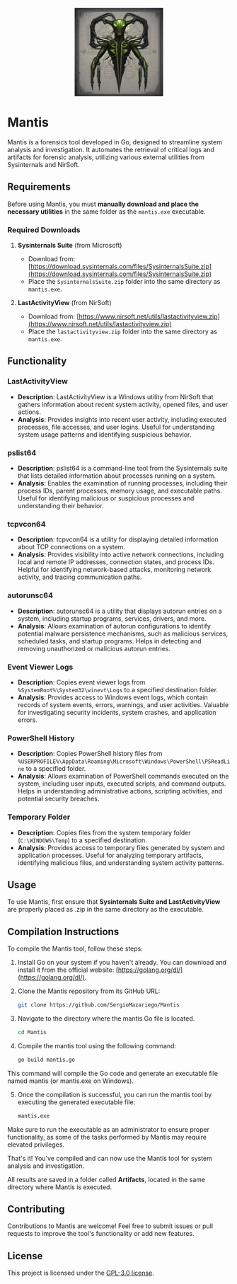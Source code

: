 <p align="center">
  <img src="Mantis.jpeg" width="200">
</p>

# Mantis

Mantis is a forensics tool developed in Go, designed to streamline system analysis and investigation. It automates the retrieval of critical logs and artifacts for forensic analysis, utilizing various external utilities from Sysinternals and NirSoft.

## **Requirements**
Before using Mantis, you must **manually download and place the necessary utilities** in the same folder as the `mantis.exe` executable.

### **Required Downloads**
1. **Sysinternals Suite** (from Microsoft)
   - Download from: [https://download.sysinternals.com/files/SysinternalsSuite.zip](https://download.sysinternals.com/files/SysinternalsSuite.zip)
   - Place the `SysinternalsSuite.zip` folder into the same directory as `mantis.exe`.

2. **LastActivityView** (from NirSoft)
   - Download from: [https://www.nirsoft.net/utils/lastactivityview.zip](https://www.nirsoft.net/utils/lastactivityview.zip)
   - Place the `lastactivityview.zip` folder into the same directory as `mantis.exe`.

## Functionality

### LastActivityView
- **Description**: LastActivityView is a Windows utility from NirSoft that gathers information about recent system activity, opened files, and user actions.
- **Analysis**: Provides insights into recent user activity, including executed processes, file accesses, and user logins. Useful for understanding system usage patterns and identifying suspicious behavior.

### pslist64 
- **Description**: pslist64 is a command-line tool from the Sysinternals suite that lists detailed information about processes running on a system.
- **Analysis**: Enables the examination of running processes, including their process IDs, parent processes, memory usage, and executable paths. Useful for identifying malicious or suspicious processes and understanding their behavior.

### tcpvcon64
- **Description**: tcpvcon64 is a utility for displaying detailed information about TCP connections on a system.
- **Analysis**: Provides visibility into active network connections, including local and remote IP addresses, connection states, and process IDs. Helpful for identifying network-based attacks, monitoring network activity, and tracing communication paths.

### autorunsc64
- **Description**: autorunsc64 is a utility that displays autorun entries on a system, including startup programs, services, drivers, and more.
- **Analysis**: Allows examination of autorun configurations to identify potential malware persistence mechanisms, such as malicious services, scheduled tasks, and startup programs. Helps in detecting and removing unauthorized or malicious autorun entries.

### Event Viewer Logs
- **Description**: Copies event viewer logs from `%SystemRoot%\System32\winevt\Logs` to a specified destination folder.
- **Analysis**: Provides access to Windows event logs, which contain records of system events, errors, warnings, and user activities. Valuable for investigating security incidents, system crashes, and application errors.

### PowerShell History
- **Description**: Copies PowerShell history files from `%USERPROFILE%\AppData\Roaming\Microsoft\Windows\PowerShell\PSReadLine` to a specified folder.
- **Analysis**: Allows examination of PowerShell commands executed on the system, including user inputs, executed scripts, and command outputs. Helps in understanding administrative actions, scripting activities, and potential security breaches.

### Temporary Folder
- **Description**: Copies files from the system temporary folder (`C:\WINDOWS\Temp`) to a specified destination.
- **Analysis**: Provides access to temporary files generated by system and application processes. Useful for analyzing temporary artifacts, identifying malicious files, and understanding system activity patterns.

## Usage
To use Mantis, first ensure that **Sysinternals Suite and LastActivityView** are properly placed as .zip in the same directory as the executable.

## Compilation Instructions
To compile the Mantis tool, follow these steps:

1. Install Go on your system if you haven't already. You can download and install it from the official website: [https://golang.org/dl/](https://golang.org/dl/).

2. Clone the Mantis repository from its GitHub URL:
   
   ```bash
   git clone https://github.com/SergioMazariego/Mantis

3. Navigate to the directory where the mantis Go file is located.
   ```bash
   cd Mantis
4. Compile the mantis tool using the following command:
   ```bash
   go build mantis.go
This command will compile the Go code and generate an executable file named mantis (or mantis.exe on Windows).

5. Once the compilation is successful, you can run the mantis tool by executing the generated executable file:
   ```bash
   mantis.exe 
Make sure to run the executable as an administrator to ensure proper functionality, as some of the tasks performed by Mantis may require elevated privileges.

That's it! You've compiled and can now use the Mantis tool for system analysis and investigation.

All results are saved in a folder called **Artifacts**, located in the same directory where Mantis is executed.

## Contributing
Contributions to Mantis are welcome! Feel free to submit issues or pull requests to improve the tool's functionality or add new features.

## License
This project is licensed under the [GPL-3.0 license](LICENSE).
